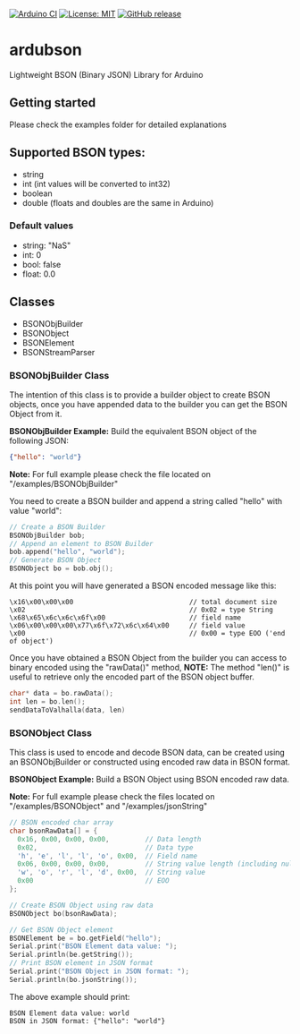 [![Arduino CI](https://github.com/argandas/ardubson/workflows/Arduino%20CI/badge.svg)](https://github.com/marketplace/actions/arduino_ci)
[![License: MIT](https://img.shields.io/badge/license-MIT-green.svg)](https://github.com/argandas/ardubson/blob/master/LICENSE)
[![GitHub release](https://img.shields.io/github/v/release/argandas/ardubson)](https://github.com/argandas/ardubson/releases)

# ardubson
Lightweight BSON (Binary JSON) Library for Arduino

## Getting started

Please check the examples folder for detailed explanations

## Supported BSON types:
* string
* int (int values will be converted to int32)
* boolean
* double (floats and doubles are the same in Arduino)

### Default values
* string: "NaS"
* int: 0
* bool: false
* float: 0.0

## Classes

- BSONObjBuilder
- BSONObject
- BSONElement
- BSONStreamParser

### BSONObjBuilder Class

The intention of this class is to provide a builder object to create BSON objects, once you have appended data to the builder you can get the BSON Object from it.

**BSONObjBuilder Example:** Build the equivalent BSON object of the following JSON:
```json 
{"hello": "world"} 
```
**Note:** For full example please check the file located on "/examples/BSONObjBuilder"

You need to create a BSON builder and append a string called "hello" with value "world":
```c++
// Create a BSON Builder
BSONObjBuilder bob;
// Append an element to BSON Builder
bob.append("hello", "world");
// Generate BSON Object
BSONObject bo = bob.obj();
```
At this point you will have generated a BSON encoded message like this:
```hex	
\x16\x00\x00\x00                             // total document size
\x02                                         // 0x02 = type String
\x68\x65\x6c\x6c\x6f\x00                     // field name
\x06\x00\x00\x00\x77\x6f\x72\x6c\x64\x00     // field value
\x00                                         // 0x00 = type EOO ('end of object')
```
Once you have obtained a BSON Object from the builder you can access to binary encoded using the "rawData()" method, 
**NOTE:** The method "len()" is useful to retrieve only the encoded part of the BSON object buffer.
```c++
char* data = bo.rawData();
int len = bo.len();
sendDataToValhalla(data, len)
```
### BSONObject Class

This class is used to encode and decode BSON data, can be created using an BSONObjBuilder or constructed using encoded raw data in BSON format.

**BSONObject Example:** Build a BSON Object using BSON encoded raw data.

**Note:** For full example please check the files located on "/examples/BSONObject" and "/examples/jsonString"

```c++
// BSON encoded char array
char bsonRawData[] = {
  0x16, 0x00, 0x00, 0x00,         // Data length
  0x02,                           // Data type
  'h', 'e', 'l', 'l', 'o', 0x00,  // Field name
  0x06, 0x00, 0x00, 0x00,         // String value length (including null terminator)
  'w', 'o', 'r', 'l', 'd', 0x00,  // String value
  0x00                            // EOO
};

// Create BSON Object using raw data
BSONObject bo(bsonRawData);

// Get BSON Object element
BSONElement be = bo.getField("hello");
Serial.print("BSON Element data value: ");
Serial.println(be.getString());
// Print BSON element in JSON format
Serial.print("BSON Object in JSON format: ");
Serial.println(bo.jsonString());
```
The above example should print: 
```
BSON Element data value: world
BSON in JSON format: {"hello": "world"} 
```

